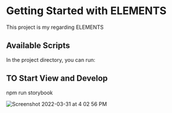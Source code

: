 # Getting Started with ELEMENTS

This project is my regarding ELEMENTS

## Available Scripts

In the project directory, you can run:

## TO Start View and Develop

npm run storybook

![Screenshot 2022-03-31 at 4 02 56 PM](https://user-images.githubusercontent.com/16682514/161007359-5f3637f1-2fdc-4f57-a84f-106507d15fb2.png)
